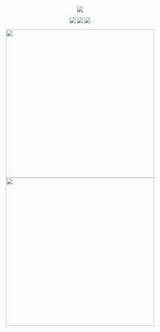 ## 

<div id="title" align=center> 

<p><img src="https://readme-typing-svg.demolab.com?font=Orbitron&size=25&pause=1000&center=true&vCenter=true&random=false&width=600&lines=Welcome+to+my+GitHub+profile+page!" /></p>


<p>
  
<a href="https://github.com/380561016"><img src="https://img.shields.io/badge/GitHub-Star-blue?logo=github" /></a>
<a href="https://space.bilibili.com/177308205"><img src="https://img.shields.io/badge/哔哩哔哩-Star-pink?logo=bilibili" /></a>
<img src="https://img.shields.io/badge/QQ-380561016-green?logo=tencentqq" />
  
<img align="center" width="400" src="https://github-readme-stats.vercel.app/api?username=380561016&theme=transparent&show_icons=true&hide_border=true" />
<img align="center" width="400" src="https://streak-stats.demolab.com?user=380561016&theme=transparent&date_format=%5BY.%5Dn.j&hide_border=true" />
<br/>


</p>



</div>


